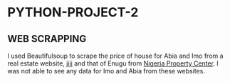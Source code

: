 # PYTHON-PROJECT-2

## WEB SCRAPPING

I used Beautifulsoup to scrape the price of house for Abia and Imo from a real estate website, [jiji](https://jiji.ng/real-estate?utm_source=google_adw&utm_medium=4040486029&utm_campaign=11830024291&utm_content=117958148329&utm_term=558353030862&gclid=CjwKCAjwu_mSBhAYEiwA5BBmf_3F8ChS1MDCJYDWsdfZKASXehk_dpHH6tE29aDoPXTneJyCfMfl4RoC7pYQAvD_BwE ) and that of Enugu from [Nigeria Property Center](https://nigeriapropertycentre.com/). I was not able to see any data for Imo and Abia from these websites.
